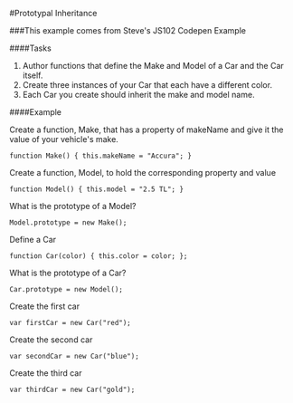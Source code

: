 #Prototypal Inheritance

###This example comes from Steve's JS102 Codepen Example

####Tasks
1. Author functions that define the Make and Model of a Car and the Car itself.
2. Create three instances of your Car that each have a different color.
3. Each Car you create should inherit the make and model name.

####Example

Create a function, Make, that has a property of makeName and give it the value of your vehicle's make.

``function Make() {
  this.makeName = "Accura";
}``

Create a function, Model, to hold the corresponding property and value

``function Model() {
  this.model = "2.5 TL";
}``

What is the prototype of a Model?

``Model.prototype = new Make();``

Define a Car

``function Car(color) {
  this.color = color;
};``

What is the prototype of a Car?

``Car.prototype = new Model();``

Create the first car

``var firstCar = new Car("red");``

Create the second car

``var secondCar = new Car("blue");``

Create the third car

``var thirdCar = new Car("gold");``
